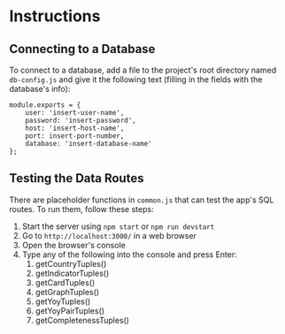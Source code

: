 # Instructions

## Connecting to a Database

To connect to a database, add a file to the project's root directory named ``db-config.js`` and give it the following text (filling in the fields with the database's info):

```
module.exports = {
	user: 'insert-user-name',
	password: 'insert-password',
	host: 'insert-host-name',
	port: insert-port-number,
	database: 'insert-database-name'
};
```

## Testing the Data Routes

There are placeholder functions in ``common.js`` that can test the app's SQL routes. To run them, follow these steps:
1. Start the server using ``npm start`` or ``npm run devstart``
2. Go to ``http://localhost:3000/`` in a web browser
3. Open the browser's console
4. Type any of the following into the console and press Enter:
	1. getCountryTuples()
	2. getIndicatorTuples()
	3. getCardTuples()
	4. getGraphTuples()
	5. getYoyTuples()
	6. getYoyPairTuples()
	7. getCompletenessTuples()
